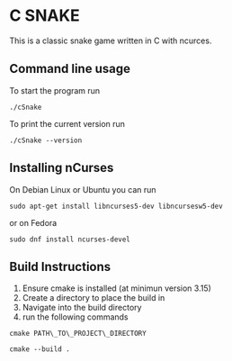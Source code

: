 # C SNAKE

This is a classic snake game written in C with ncurces.

## Command line usage

To start the program run

```
./cSnake
```

To print the current version run

```
./cSnake --version
```




## Installing nCurses

On Debian Linux or Ubuntu you can run

```
sudo apt-get install libncurses5-dev libncursesw5-dev
```

or on Fedora

```
sudo dnf install ncurses-devel
```

## Build Instructions

1. Ensure cmake is installed (at minimun version 3.15)
2. Create a directory to place the build in
3. Navigate into the build directory
4. run the following commands
```
cmake PATH\_TO\_PROJECT\_DIRECTORY
```
```
cmake --build .
```
